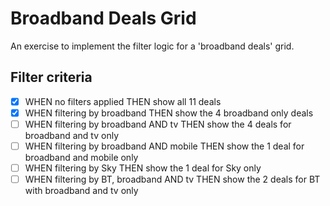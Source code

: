 # Broadband Deals Grid

An exercise to implement the filter logic for a 'broadband deals' grid.

## Filter criteria

- [x] WHEN no filters applied THEN show all 11 deals
- [x] WHEN filtering by broadband THEN show the 4 broadband only deals
- [ ] WHEN filtering by broadband AND tv THEN show the 4 deals for broadband and tv only
- [ ] WHEN filtering by broadband AND mobile THEN show the 1 deal for broadband and mobile only
- [ ] WHEN filtering by Sky THEN show the 1 deal for Sky only
- [ ] WHEN filtering by BT, broadband AND tv THEN show the 2 deals for BT with broadband and tv only
